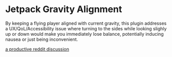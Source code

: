 # Jetpack Gravity Alignment

By keeping a flying player aligned with current gravity, this plugin addresses a UX/QoL/Accessibility issue where turning to the sides while looking slighly up or down would make you immediately lose balance, potentially inducing nausea or just being inconvenient.

[a productive reddit discussion](https://www.reddit.com/r/spaceengineers/comments/epqvo2/any_workshop_mod_that_locks_jetpack_rotation/)
